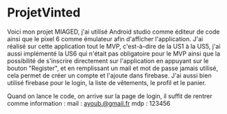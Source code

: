 # ProjetVinted

Voici mon projet MIAGED, j'ai utilisé Android studio comme éditeur de code ainsi que le pixel 6 comme émulateur afin d'afficher l'application.
J'ai réalisé sur cette application tout le MVP, c'est-à-dire de la US1 à la US5, j'ai aussi implémenté la US6 qui n'était pas obligatoire pour le MVP ainsi que la possibilité de s'inscrire directement sur l'application en appuyant sur le bouton "Register", et en remplissant un mail et mot de passe jamais utilisé, cela permet de créer un compte et l'ajoute dans firebase.
J'ai aussi bien utilisé firebase pour le login, la liste de vêtements, le profil et le panier.

Quand on lance le code, on arrive sur la page de login, il suffit de rentrer comme information :
mail : ayoub.@gmail.fr
mdp : 123456
